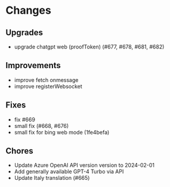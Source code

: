 # Changes

## Upgrades
- upgrade chatgpt web (proofToken) (#677, #678, #681, #682)

## Improvements
- improve fetch onmessage
- improve registerWebsocket

## Fixes
- fix #669
- small fix (#668, #676)
- small fix for bing web mode (1fe4befa)

## Chores
- Update Azure OpenAI API version version to 2024-02-01
- Add generally available GPT-4 Turbo via API
- Update Italy translation (#665)
